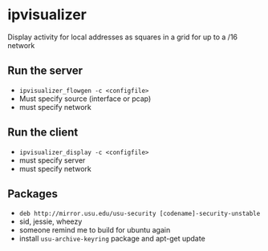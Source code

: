 ipvisualizer
============

Display activity for local addresses as squares in a grid for up to a /16 network

Run the server
--------------
 * `ipvisualizer_flowgen -c <configfile>`
 * Must specify source (interface or pcap)
 * must specify network

Run the client
--------------
 * `ipvisualizer_display -c <configfile>`
 * must specify server
 * must specify network
 
Packages
--------
 * `deb http://mirror.usu.edu/usu-security [codename]-security-unstable`
 * sid, jessie, wheezy
 * someone remind me to build for ubuntu again
 * install `usu-archive-keyring` package and apt-get update

